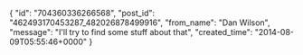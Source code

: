  {
   "id": "704360336266568",
   "post_id": "462493170453287_482026878499916",
   "from_name": "Dan Wilson",
   "message": "I'll try to find some stuff about that",
   "created_time": "2014-08-09T05:55:46+0000"
 }
